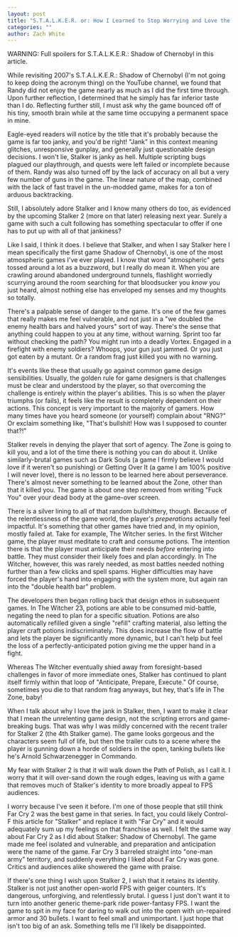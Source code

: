 ```yaml
---
layout: post
title: "S.T.A.L.K.E.R. or: How I Learned to Stop Worrying and Love the Jank"
categories: ""
author: Zach White 
---
```


WARNING: Full spoilers for S.T.A.L.K.E.R.: Shadow of Chernobyl in this article.

While revisiting 2007's S.T.A.L.K.E.R.: Shadow of Chernobyl (I'm not going to keep doing the acronym thing) on the YouTube channel, we found that Randy did not enjoy the game nearly as much as I did the first time through. Upon further reflection, I determined that he simply has far inferior taste than I do. Reflecting further still, I must ask why the game bounced off of his tiny, smooth brain while at the same time occupying a permanent space in mine.

Eagle-eyed readers will notice by the title that it's probably because the game is far too janky, and you'd be right! "Jank" in this context meaning glitches, unresponsive gunplay, and generally just questionable design decisions. I won't lie, Stalker is janky as hell. Multiple scripting bugs plagued our playthrough, and quests were left failed or incomplete because of them. Randy was also turned off by the lack of accuracy on all but a very few number of guns in the game. The linear nature of the map, combined with the lack of fast travel in the un-modded game, makes for a ton of arduous backtracking.

Still, I absolutely adore Stalker and I know many others do too, as evidenced by the upcoming Stalker 2 (more on that later) releasing next year. Surely a game with such a cult following has something spectacular to offer if one has to put up with all of that jankiness?

Like I said, I think it does. I believe that Stalker, and when I say Stalker here I mean specifically the first game Shadow of Chernobyl, is one of the most atmospheric games I've ever played. I know that word "atmospheric" gets tossed around a lot as a buzzword, but I really do mean it. When you are crawling around abandoned underground tunnels, flashlight worriedly scurrying around the room searching for that bloodsucker you *know* you just heard, almost nothing else has enveloped my senses and my thoughts so totally.

There's a palpable sense of danger to the game. It's one of the few games that really makes me feel vulnerable, and not just in a "we doubled the enemy health bars and halved yours" sort of way. There's the sense that anything could happen to you at any time, without warning. Sprint too far without checking the path? You might run into a deadly Vortex. Engaged in a firefight with enemy soldiers? Whoops, your gun just jammed. Or you just got eaten by a mutant. Or a random frag just killed you with no warning.

It's events like these that usually go against common game design sensibilities. Usually, the golden rule for game designers is that challenges must be clear and understood by the player, so that overcoming the challenge is entirely within the player's abilities. This is so when the player triumphs (or fails), it feels like the result is completely dependent on their actions. This concept is very important to the majority of gamers. How many times have you heard someone (or yourself) complain about "RNG?" Or exclaim something like, "That's bullshit! How was I supposed to counter that?!"

Stalker revels in denying the player that sort of agency. The Zone is going to kill you, and a lot of the time there is nothing you can do about it. Unlike similarly-brutal games such as Dark Souls (a game I firmly believe I would love if it weren't so punishing) or Getting Over It (a game I am 100% positive I will never love), there is no lesson to be learned here about perseverance. There's almost never something to be learned about the Zone, other than that it killed you. The game is about one step removed from writing "Fuck You" over your dead body at the game-over screen.

There is a silver lining to all of that random bullshittery, though. Because of the relentlessness of the game world, the player's *preperations* actually feel impactful. It's something that other games have tried and, in my opinion, mostly failed at. Take for example, The Witcher series. In the first Witcher game, the player must meditate to craft and consume potions. The intention there is that the player must anticipate their needs *before* entering into battle. They must consider their likely foes and plan accordingly. In The Witcher, however, this was rarely needed, as most battles needed nothing further than a few clicks and spell spams. Higher difficulties may have forced the player's hand into engaging with the system more, but again ran into the "double health bar" problem.

The developers then began rolling back that design ethos in subsequent games. In The Witcher 23, potions are able to be consumed mid-battle, negating the need to plan for a specific situation. Potions are also automatically refilled given a single "refill" crafting material, also letting the player craft potions indiscriminately. This does increase the flow of battle and lets the player be significantly more dynamic, but I can't help but feel the loss of a perfectly-anticipated potion giving me the upper hand in a fight.

Whereas The Witcher eventually shied away from foresight-based challenges in favor of more immediate ones, Stalker has continued to plant itself firmly within that loop of "Anticipate, Prepare, Execute." Of course, sometimes you die to that random frag anyways, but hey, that's life in The Zone, baby!

When I talk about why I love the jank in Stalker, then, I want to make it clear that I mean the unrelenting game design, not the scripting errors and game-breaking bugs. That was why I was mildly concerned with the recent trailer for Stalker 2 (the 4th Stalker game). The game looks gorgeous and the characters seem full of life, but then the trailer cuts to a scene where the player is gunning down a horde of soldiers in the open, tanking bullets like he's Arnold Schwarzenegger in Commando.

My fear with Stalker 2 is that it will walk down the Path of Polish, as I call it. I worry that it will over-sand down the rough edges, leaving us with a game that removes much of Stalker's identity to more broadly appeal to FPS audiences.

I worry because I've seen it before. I'm one of those people that still think Far Cry 2 was the best game in that series. In fact, you could likely Control-F this article for "Stalker" and replace it with "Far Cry" and it would adequately sum up my feelings on that franchise as well. I felt the same way about Far Cry 2 as I did about Stalker: Shadow of Chernobyl. The game made me feel isolated and vulnerable, and preparation and anticipation were the name of the game. Far Cry 3 barreled straight into "one-man army" territory, and suddenly everything I liked about Far Cry was gone. Critics and audiences alike showered the game with praise.

If there's one thing I wish upon Stalker 2, I wish that it retains its identity. Stalker is not just another open-world FPS with geiger counters. It's dangerous, unforgiving, and relentlessly brutal. I guess I just don't want it to turn into another generic theme-park ride power-fantasy FPS. I want the game to spit in my face for daring to walk out into the open with un-repaired armor and 30 bullets. I want to feel small and unimportant. I just hope that isn't too big of an ask. Something tells me I'll likely be disappointed.